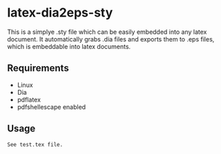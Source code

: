 latex-dia2eps-sty
=================

This is a simplye .sty file which can be easily embedded into any latex document. It automatically grabs .dia files and exports them to .eps files, which is embeddable into latex documents.

Requirements
-------------
* Linux
* Dia
* pdflatex
* pdfshellescape enabled


Usage 
------

    See test.tex file.
